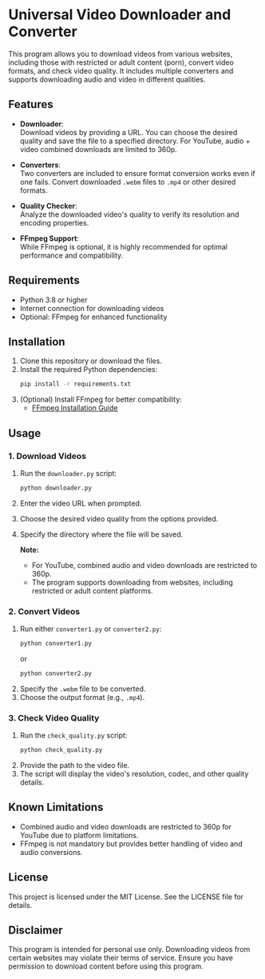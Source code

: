 # Universal Video Downloader and Converter

This program allows you to download videos from various websites, including those with restricted or adult content (porn), convert video formats, and check video quality. It includes multiple converters and supports downloading audio and video in different qualities.

## Features

- **Downloader**:  
  Download videos by providing a URL. You can choose the desired quality and save the file to a specified directory. For YouTube, audio + video combined downloads are limited to 360p.

- **Converters**:  
  Two converters are included to ensure format conversion works even if one fails. Convert downloaded `.webm` files to `.mp4` or other desired formats.

- **Quality Checker**:  
  Analyze the downloaded video's quality to verify its resolution and encoding properties.

- **FFmpeg Support**:  
  While FFmpeg is optional, it is highly recommended for optimal performance and compatibility.

## Requirements

- Python 3.8 or higher
- Internet connection for downloading videos
- Optional: FFmpeg for enhanced functionality

## Installation

1. Clone this repository or download the files.
2. Install the required Python dependencies:
   ```bash
   pip install -r requirements.txt
   ```
3. (Optional) Install FFmpeg for better compatibility:
   - [FFmpeg Installation Guide](https://github.com/yt-dlp/yt-dlp#installing-ffmpeg)

## Usage

### 1. Download Videos
1. Run the `downloader.py` script:
   ```bash
   python downloader.py
   ```
2. Enter the video URL when prompted.
3. Choose the desired video quality from the options provided.
4. Specify the directory where the file will be saved.

   **Note:** 
   - For YouTube, combined audio and video downloads are restricted to 360p.
   - The program supports downloading from websites, including restricted or adult content platforms.

### 2. Convert Videos
1. Run either `converter1.py` or `converter2.py`:
   ```bash
   python converter1.py
   ```
   or
   ```bash
   python converter2.py
   ```
2. Specify the `.webm` file to be converted.
3. Choose the output format (e.g., `.mp4`).

### 3. Check Video Quality
1. Run the `check_quality.py` script:
   ```bash
   python check_quality.py
   ```
2. Provide the path to the video file.
3. The script will display the video's resolution, codec, and other quality details.

## Known Limitations

- Combined audio and video downloads are restricted to 360p for YouTube due to platform limitations.
- FFmpeg is not mandatory but provides better handling of video and audio conversions.

## License

This project is licensed under the MIT License. See the LICENSE file for details.

## Disclaimer

This program is intended for personal use only. Downloading videos from certain websites may violate their terms of service. Ensure you have permission to download content before using this program.
